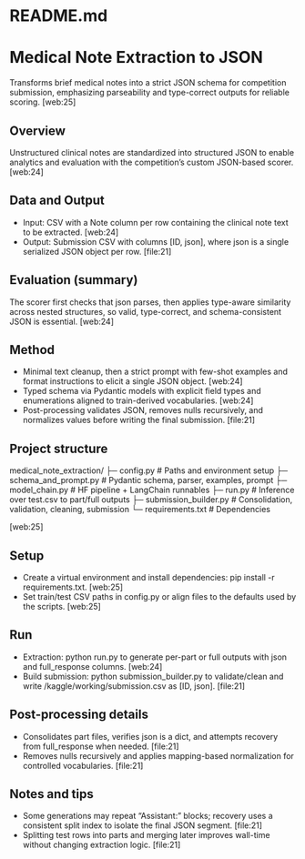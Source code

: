 # README.md

# Medical Note Extraction to JSON
Transforms brief medical notes into a strict JSON schema for competition submission, emphasizing parseability and type-correct outputs for reliable scoring. [web:25]

## Overview
Unstructured clinical notes are standardized into structured JSON to enable analytics and evaluation with the competition’s custom JSON-based scorer. [web:24]

## Data and Output
- Input: CSV with a Note column per row containing the clinical note text to be extracted. [web:24]
- Output: Submission CSV with columns [ID, json], where json is a single serialized JSON object per row. [file:21]

## Evaluation (summary)
The scorer first checks that json parses, then applies type-aware similarity across nested structures, so valid, type-correct, and schema-consistent JSON is essential. [web:24]

## Method
- Minimal text cleanup, then a strict prompt with few-shot examples and format instructions to elicit a single JSON object. [web:24]
- Typed schema via Pydantic models with explicit field types and enumerations aligned to train-derived vocabularies. [web:24]
- Post-processing validates JSON, removes nulls recursively, and normalizes values before writing the final submission. [file:21]

## Project structure
medical_note_extraction/
├─ config.py # Paths and environment setup
├─ schema_and_prompt.py # Pydantic schema, parser, examples, prompt
├─ model_chain.py # HF pipeline + LangChain runnables
├─ run.py # Inference over test.csv to part/full outputs
├─ submission_builder.py # Consolidation, validation, cleaning, submission
└─ requirements.txt # Dependencies

[web:25]

## Setup
- Create a virtual environment and install dependencies: pip install -r requirements.txt. [web:25]
- Set train/test CSV paths in config.py or align files to the defaults used by the scripts. [web:25]

## Run
- Extraction: python run.py to generate per-part or full outputs with json and full_response columns. [web:24]
- Build submission: python submission_builder.py to validate/clean and write /kaggle/working/submission.csv as [ID, json]. [file:21]

## Post-processing details
- Consolidates part files, verifies json is a dict, and attempts recovery from full_response when needed. [file:21]
- Removes nulls recursively and applies mapping-based normalization for controlled vocabularies. [file:21]

## Notes and tips
- Some generations may repeat “Assistant:” blocks; recovery uses a consistent split index to isolate the final JSON segment. [file:21]
- Splitting test rows into parts and merging later improves wall-time without changing extraction logic. [file:21]
